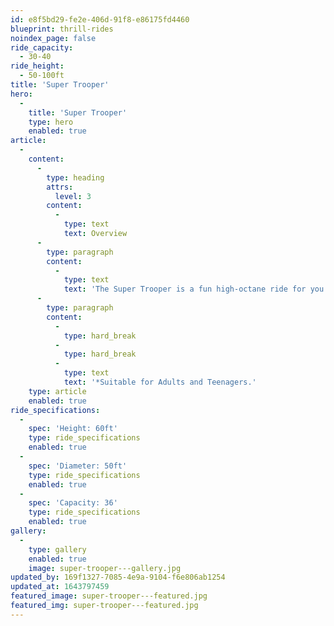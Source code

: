 ```yaml
---
id: e8f5bd29-fe2e-406d-91f8-e86175fd4460
blueprint: thrill-rides
noindex_page: false
ride_capacity:
  - 30-40
ride_height:
  - 50-100ft
title: 'Super Trooper'
hero:
  -
    title: 'Super Trooper'
    type: hero
    enabled: true
article:
  -
    content:
      -
        type: heading
        attrs:
          level: 3
        content:
          -
            type: text
            text: Overview
      -
        type: paragraph
        content:
          -
            type: text
            text: 'The Super Trooper is a fun high-octane ride for you and your friends to enjoy. Riders sit in individual seats and when it''s ready to go the ride spins round and round, while the seats fly out to the side. Passengers will get great views of the funfair around them while their legs dangle freely.'
      -
        type: paragraph
        content:
          -
            type: hard_break
          -
            type: hard_break
          -
            type: text
            text: '*Suitable for Adults and Teenagers.'
    type: article
    enabled: true
ride_specifications:
  -
    spec: 'Height: 60ft'
    type: ride_specifications
    enabled: true
  -
    spec: 'Diameter: 50ft'
    type: ride_specifications
    enabled: true
  -
    spec: 'Capacity: 36'
    type: ride_specifications
    enabled: true
gallery:
  -
    type: gallery
    enabled: true
    image: super-trooper---gallery.jpg
updated_by: 169f1327-7085-4e9a-9104-f6e806ab1254
updated_at: 1643797459
featured_image: super-trooper---featured.jpg
featured_img: super-trooper---featured.jpg
---
```

